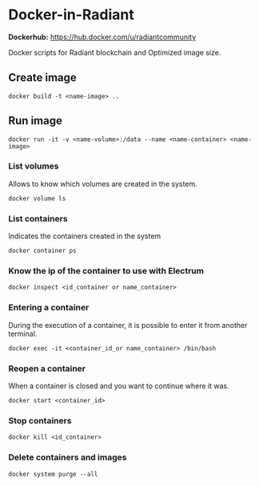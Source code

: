 # Docker-in-Radiant
**Dockerhub:** https://hub.docker.com/u/radiantcommunity

Docker scripts for Radiant blockchain and Optimized image size.

## Create image
```
docker build -t <name-image> ..
```

## Run image

```
docker run -it -v <name-volume>:/data --name <name-container> <name-image>
```

### List volumes
Allows to know which volumes are created in the system.

```
docker volume ls
```

### List containers
Indicates the containers created in the system

```
docker container ps
```

### Know the ip of the container to use with Electrum

```
docker inspect <id_container or name_container>
```

### Entering a container
During the execution of a container, it is possible to enter it from another terminal.

```
docker exec -it <container_id_or name_container> /bin/bash
```

### Reopen a container
When a container is closed and you want to continue where it was.

```
docker start <container_id>
```

### Stop containers

```
docker kill <id_container>
```

### Delete containers and images

```
docker system purge --all
```